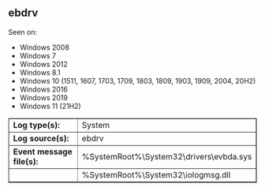 ## ebdrv

Seen on:
* Windows 2008
* Windows 7
* Windows 2012
* Windows 8.1
* Windows 10 (1511, 1607, 1703, 1709, 1803, 1809, 1903, 1909, 2004, 20H2)
* Windows 2016
* Windows 2019
* Windows 11 (21H2)

<table border="1" class="docutils">
  <tbody>
    <tr>
      <td><b>Log type(s):</b></td>
      <td>System</td>
    </tr>
    <tr>
      <td><b>Log source(s):</b></td>
      <td>ebdrv</td>
    </tr>
    <tr>
      <td><b>Event message file(s):</b></td>
      <td>%SystemRoot%\System32\drivers\evbda.sys</td>
    </tr>
    <tr>
      <td>&nbsp;</td>
      <td>%SystemRoot%\System32\iologmsg.dll</td>
    </tr>
  </tbody>
</table>

&nbsp;

